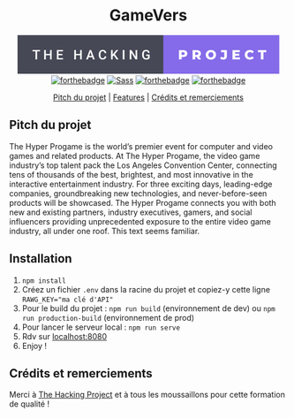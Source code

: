 <div align='center'>

# GameVers

[![THP Badge](https://raw.githubusercontent.com/Beygs/Beygs/main/assets/the-hacking-project-badge.svg)](https://www.thehackingproject.org/)
[![forthebadge](https://forthebadge.com/images/badges/made-with-typescript.svg)](https://forthebadge.com)
[![Sass](https://img.shields.io/badge/Sass-CC6699?style=for-the-badge&logo=sass&logoColor=white)](https://sass-lang.com/)
[![forthebadge](https://forthebadge.com/images/badges/built-with-love.svg)](https://forthebadge.com)
[![forthebadge](https://forthebadge.com/images/badges/makes-people-smile.svg)](https://forthebadge.com)

[Pitch du projet](#pitch-du-projet) | 
[Features](#features) | 
[Crédits et remerciements](#crédits-et-remerciements)

</div>

## Pitch du projet

The Hyper Progame is the world’s premier event for computer and video games and related products. At The Hyper Progame, the video game industry’s top talent pack the Los Angeles Convention Center, connecting tens of thousands of the best, brightest, and most innovative in the interactive entertainment industry. For three exciting days, leading-edge companies, groundbreaking new technologies, and never-before-seen products will be showcased. The Hyper Progame connects you with both new and existing partners, industry executives, gamers, and social influencers providing unprecedented exposure to the entire video game industry, all under one roof. This text seems familiar.

## Installation

1. `npm install`
2. Créez un fichier `.env` dans la racine du projet et copiez-y cette ligne `RAWG_KEY="ma clé d'API"`
3. Pour le build du projet : `npm run build` (environnement de dev) ou `npm run production-build` (environnement de prod)
4. Pour lancer le serveur local : `npm run serve`
5. Rdv sur [localhost:8080](localhost:8080)
6. Enjoy !

## Crédits et remerciements

Merci à [The Hacking Project](https://www.thehackingproject.org/) et à tous les moussaillons pour cette formation de qualité !

